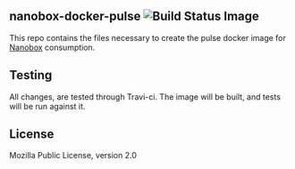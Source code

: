 ## nanobox-docker-pulse ![Build Status Image](https://travis-ci.org/nanobox-io/nanobox-docker-pulse.svg)

This repo contains the files necessary to create the pulse docker image for [Nanobox](http://nanobox.io) consumption.

## Testing

All changes, are tested through Travi-ci. The image will be built, and tests will be run against it.

## License

Mozilla Public License, version 2.0
